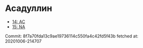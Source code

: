 # Асадуллин
- [14: AC](14.md)
- [15: NA](15.md)

Commit: 8f7a70fda13c9ae19736114c550fa4c42fd5f43b
 fetched at: 20201006-214707
